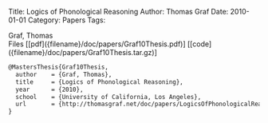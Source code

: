 Title: Logics of Phonological Reasoning
Author: Thomas Graf
Date: 2010-01-01
Category: Papers
Tags: 

<div markdown class="authors">
Graf, Thomas
</div>

<div markdown class="files">
<span id="files-title">Files</span>
[[pdf]({filename}/doc/papers/Graf10Thesis.pdf)]
[[code]({filename}/doc/papers/Graf10Thesis.tar.gz)]
</div>

~~~latex
@MastersThesis{Graf10Thesis,
  author	= {Graf, Thomas},
  title		= {Logics of Phonological Reasoning},
  year		= {2010},
  school	= {University of California, Los Angeles},
  url       = {http://thomasgraf.net/doc/papers/LogicsOfPhonologicalReasoning.pdf}
}
~~~
